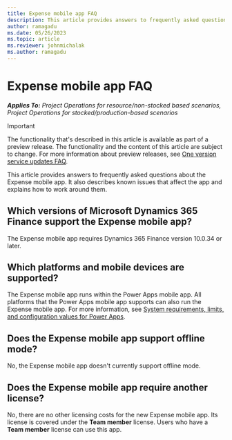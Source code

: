 ```yaml
---
title: Expense mobile app FAQ
description: This article provides answers to frequently asked questions about the Expense mobile app.
author: ramagadu
ms.date: 05/26/2023
ms.topic: article
ms.reviewer: johnmichalak
ms.author: ramagadu
---
```


# Expense mobile app FAQ

_**Applies To:** Project Operations for resource/non-stocked based scenarios, Project Operations for stocked/production-based scenarios_

> [!IMPORTANT]
> The functionality that's described in this article is available as part of a preview release. The functionality and the content of this article are subject to change. For more information about preview releases, see [One version service updates FAQ](/dynamics365/unified-operations/fin-and-ops/get-started/one-version).

This article provides answers to frequently asked questions about the Expense mobile app. It also describes known issues that affect the app and explains how to work around them.

## Which versions of Microsoft Dynamics 365 Finance support the Expense mobile app?

The Expense mobile app requires Dynamics 365 Finance version 10.0.34 or later.

## Which platforms and mobile devices are supported?

The Expense mobile app runs within the Power Apps mobile app. All platforms that the Power Apps mobile app supports can also run the Expense mobile app. For more information, see [System requirements, limits, and configuration values for Power Apps](/power-apps/limits-and-config).

## Does the Expense mobile app support offline mode?

No, the Expense mobile app doesn't currently support offline mode.

## Does the Expense mobile app require another license?

No, there are no other licensing costs for the new Expense mobile app. Its license is covered under the **Team member** license. Users who have a **Team member** license can use this app.
